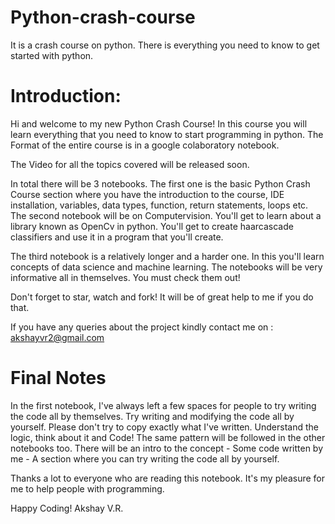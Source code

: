 # Python-crash-course
It is a crash course on python. There is everything you need to know to get started with python.

# Introduction:

Hi and welcome to my new Python Crash Course! In this course you will learn everything that you need to know to start programming in python. The Format of the entire course is in a google colaboratory notebook. 

The Video for all the topics covered will be released soon. 

In total there will be 3 notebooks. The first one is the basic Python Crash Course section where you have the introduction to the course, IDE installation, variables, data types, function, return statements, loops etc.
The second notebook will be on Computervision. You'll get to learn about a library known as OpenCv in python. You'll get to create haarcascade classifiers and use it in a program that you'll create.

The third notebook is a relatively longer and  a harder one. In this you'll learn concepts of data science and machine learning. 
The notebooks will be very informative all in themselves. You must check them out!

Don't forget to star, watch and fork! It will be of great help to me if you do that.

If you have any queries about the project kindly contact me on : akshayvr2@gmail.com


# Final Notes

In the first notebook, I've always left a few spaces for people to try  writing the code all by themselves. Try writing and modifying the code all by yourself. Please don't try to copy exactly what I've written. Understand the logic, think about it and Code!
The same pattern will be followed in the other notebooks too. There will be an intro to the concept - Some code written by me - A section where you can try writing the code all by yourself.


Thanks a lot to everyone who are reading this notebook. It's my pleasure for me to help people with programming. 


Happy Coding!
Akshay V.R.
